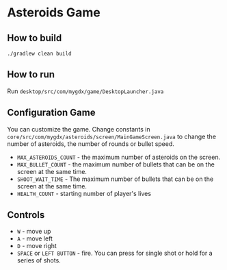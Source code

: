 # Asteroids Game

## How to build
`./gradlew clean build`

## How to run
Run `desktop/src/com/mygdx/game/DesktopLauncher.java`

## Configuration Game
You can customize the game. Change constants in `core/src/com/mygdx/asteroids/screen/MainGameScreen.java` to change the number of asteroids,
the number of rounds or bullet speed. 
- `MAX_ASTEROIDS_COUNT` - the maximum number of asteroids on the screen.
- `MAX_BULLET_COUNT` - the maximum number of bullets that can be on the screen at the same time.
- `SHOOT_WAIT_TIME` - The maximum number of bullets that can be on the screen at the same time.
- `HEALTH_COUNT` - starting number of player's lives

## Controls
- `W` - move up
- `A` - move left
- `D` - move right
- `SPACE` or `LEFT BUTTON` - fire. You can press for single shot or hold for a series of shots.